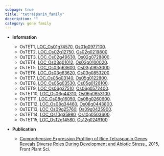```yaml
---
subpage: true
title: "tetraspanin_family"
description: ""
category: gene family
---
```


* **Information**  
    + OsTET1, [LOC_Os01g74570](http://rice.plantbiology.msu.edu/cgi-bin/ORF_infopage.cgi?orf=LOC_Os01g74570), [Os01g0977100](http://rapdb.dna.affrc.go.jp/viewer/gbrowse_details/irgsp1?name=Os01g0977100).
    + OsTET2, [LOC_Os02g12750](http://rice.plantbiology.msu.edu/cgi-bin/ORF_infopage.cgi?orf=LOC_Os02g12750), [Os02g0219800](http://rapdb.dna.affrc.go.jp/viewer/gbrowse_details/irgsp1?name=Os02g0219800).
    + OsTET3, [LOC_Os02g49630](http://rice.plantbiology.msu.edu/cgi-bin/ORF_infopage.cgi?orf=LOC_Os02g49630), [Os02g0728800](http://rapdb.dna.affrc.go.jp/viewer/gbrowse_details/irgsp1?name=Os02g0728800).
    + OsTET4, [LOC_Os03g01012](http://rice.plantbiology.msu.edu/cgi-bin/ORF_infopage.cgi?orf=LOC_Os03g01012), [Os03g0100020](http://rapdb.dna.affrc.go.jp/viewer/gbrowse_details/irgsp1?name=Os03g0100020).
    + OsTET5, [LOC_Os03g63600](http://rice.plantbiology.msu.edu/cgi-bin/ORF_infopage.cgi?orf=LOC_Os03g63600), [Os03g0853000](http://rapdb.dna.affrc.go.jp/viewer/gbrowse_details/irgsp1?name=Os03g0853000).
    + OsTET6, [LOC_Os03g63620](http://rice.plantbiology.msu.edu/cgi-bin/ORF_infopage.cgi?orf=LOC_Os03g63620), [Os03g0853200](http://rapdb.dna.affrc.go.jp/viewer/gbrowse_details/irgsp1?name=Os03g0853200).
    + OsTET7, [LOC_Os05g03140](http://rice.plantbiology.msu.edu/cgi-bin/ORF_infopage.cgi?orf=LOC_Os05g03140), [Os05g0122800](http://rapdb.dna.affrc.go.jp/viewer/gbrowse_details/irgsp1?name=Os05g0122800).
    + OsTET8, [LOC_Os05g03530](http://rice.plantbiology.msu.edu/cgi-bin/ORF_infopage.cgi?orf=LOC_Os05g03530), [Os05g0126100](http://rapdb.dna.affrc.go.jp/viewer/gbrowse_details/irgsp1?name=Os05g0126100).
    + OsTET9, [LOC_Os06g37510](http://rice.plantbiology.msu.edu/cgi-bin/ORF_infopage.cgi?orf=LOC_Os06g37510), [Os06g0572400](http://rapdb.dna.affrc.go.jp/viewer/gbrowse_details/irgsp1?name=Os06g0572400).
    + OsTET10, [LOC_Os06g44310](http://rice.plantbiology.msu.edu/cgi-bin/ORF_infopage.cgi?orf=LOC_Os06g44310), [Os06g0653100](http://rapdb.dna.affrc.go.jp/viewer/gbrowse_details/irgsp1?name=Os06g0653100).
    + OsTET11, [LOC_Os08g16050](http://rice.plantbiology.msu.edu/cgi-bin/ORF_infopage.cgi?orf=LOC_Os08g16050), [Os08g0260600](http://rapdb.dna.affrc.go.jp/viewer/gbrowse_details/irgsp1?name=Os08g0260600).
    + OsTET12, [LOC_Os08g34460](http://rice.plantbiology.msu.edu/cgi-bin/ORF_infopage.cgi?orf=LOC_Os08g34460), [Os08g0443800](http://rapdb.dna.affrc.go.jp/viewer/gbrowse_details/irgsp1?name=Os08g0443800).
    + OsTET13, [LOC_Os09g25760](http://rice.plantbiology.msu.edu/cgi-bin/ORF_infopage.cgi?orf=LOC_Os09g25760), [Os09g0425900](http://rapdb.dna.affrc.go.jp/viewer/gbrowse_details/irgsp1?name=Os09g0425900).
    + OsTET14, [LOC_Os10g35980](http://rice.plantbiology.msu.edu/cgi-bin/ORF_infopage.cgi?orf=LOC_Os10g35980), [Os10g0503600](http://rapdb.dna.affrc.go.jp/viewer/gbrowse_details/irgsp1?name=Os10g0503600).
    + OsTET15, [LOC_Os12g14580](http://rice.plantbiology.msu.edu/cgi-bin/ORF_infopage.cgi?orf=LOC_Os12g14580), [Os12g0249100](http://rapdb.dna.affrc.go.jp/viewer/gbrowse_details/irgsp1?name=Os12g0249100).

* **Publication**  
    + [Comprehensive Expression Profiling of Rice Tetraspanin Genes Reveals Diverse Roles During Development and Abiotic Stress.](http://www.ncbi.nlm.nih.gov/pubmed?term=Comprehensive+Expression+Profiling+of+Rice+Tetraspanin+Genes+Reveals+Diverse+Roles+During+Development+and+Abiotic+Stress.%5BTitle%5D), 2015, Front Plant Sci.


